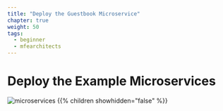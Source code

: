 ```yaml
---
title: "Deploy the Guestbook Microservice"
chapter: true
weight: 50
tags:
  - beginner
  - mfearchitects
---
```


# Deploy the Example Microservices

![microservices](/images/crystal.svg)
{{% children showhidden="false" %}}
